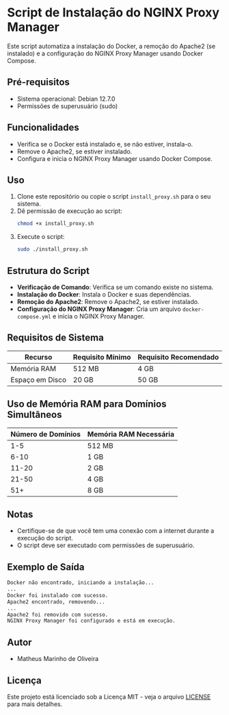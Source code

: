 # Script de Instalação do NGINX Proxy Manager

Este script automatiza a instalação do Docker, a remoção do Apache2 (se instalado) e a configuração do NGINX Proxy Manager usando Docker Compose.

## Pré-requisitos

- Sistema operacional: Debian 12.7.0
- Permissões de superusuário (sudo)

## Funcionalidades

- Verifica se o Docker está instalado e, se não estiver, instala-o.
- Remove o Apache2, se estiver instalado.
- Configura e inicia o NGINX Proxy Manager usando Docker Compose.

## Uso

1. Clone este repositório ou copie o script `install_proxy.sh` para o seu sistema.
2. Dê permissão de execução ao script:
   ```sh
   chmod +x install_proxy.sh
   ```
3. Execute o script:
   ```sh
   sudo ./install_proxy.sh
   ```

## Estrutura do Script

- **Verificação de Comando**: Verifica se um comando existe no sistema.
- **Instalação do Docker**: Instala o Docker e suas dependências.
- **Remoção do Apache2**: Remove o Apache2, se estiver instalado.
- **Configuração do NGINX Proxy Manager**: Cria um arquivo `docker-compose.yml` e inicia o NGINX Proxy Manager.

## Requisitos de Sistema

| Recurso         | Requisito Mínimo | Requisito Recomendado |
| --------------- | ---------------- | --------------------- |
| Memória RAM     | 512 MB           | 4 GB                  |
| Espaço em Disco | 20 GB            | 50 GB                 |

## Uso de Memória RAM para Domínios Simultâneos

| Número de Domínios | Memória RAM Necessária |
| ------------------ | ---------------------- |
| 1-5                | 512 MB                 |
| 6-10               | 1 GB                   |
| 11-20              | 2 GB                   |
| 21-50              | 4 GB                   |
| 51+                | 8 GB                   |

## Notas

- Certifique-se de que você tem uma conexão com a internet durante a execução do script.
- O script deve ser executado com permissões de superusuário.

## Exemplo de Saída

```sh
Docker não encontrado, iniciando a instalação...
...
Docker foi instalado com sucesso.
Apache2 encontrado, removendo...
...
Apache2 foi removido com sucesso.
NGINX Proxy Manager foi configurado e está em execução.
```

## Autor

- Matheus Marinho de Oliveira

## Licença

Este projeto está licenciado sob a Licença MIT - veja o arquivo [LICENSE](LICENSE) para mais detalhes.
